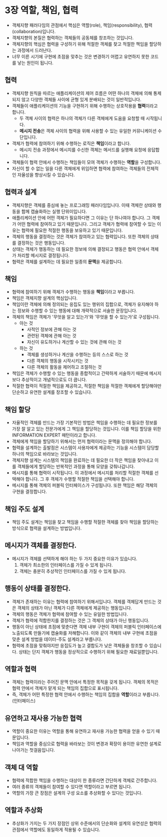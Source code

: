 # 3장 역할, 책임, 협력

* 객체지향 패러다임의 관점에서 핵심은 역할(role), 책임(responsibility), 협력(collaboration)입니다.
* 객체지향의 본질은 협력하는 객체들의 공동체를 창조하는 것입니다.
* 객체지향의 핵심은 협력을 구성하기 위해 적절한 객체를 찾고 적절한 책임을 할당하는 과정에서 드러난다.
* 너무 이른 시기에 구현에 초점을 맞추는 것은 변경하기 어렵고 유연하지 못한 코드를 낳는 원인이 됩니다.

## 협력

* 객체지향 원칙을 따르는 애플리케이션의 제어 흐름은 어떤 하나의 객체에 의해 통제되지 않고 다양한 객체들 사이에 균형 있게 분배되는 것이 일반적입니다.
* 객체들이 애플리케이션의 기능을 구현하기 위해 수행하는 상호작용을 **협력**이라고 합니다.
  * 두 객체 사이의 협력은 하나의 객체가 다른 객체에게 도움을 요청할 때 시작됩니다.
  * **메시지 전송**은 객체 사이의 협력을 위해 사용할 수 있는 유일한 커뮤니케이션 수단입니다.
* 객체가 협력에 참여하기 위해 수행하는 로직은 **책임**이라고 합니다.
  * 메시지 전송 과정에서 메시지를 수신한 객체는 메서드를 실행해 요청에 응답합니다.
* 객체들이 협력 안에서 수행하는 책임들이 모여 객체가 수행하는 **역할**을 구성합니다.
* 자신이 할 수 없는 일을 다른 객체에게 위임하면 협력에 참여하는 객체들의 전체적인 자율성을 향상시킬 수 있습니다.

## 협력과 설계

* 객체지향은 객체를 중심에 놓는 프로그래밍 패러다임입니다. 이때 객체란 상태와 행동을 함께 캡슐화하는 실행 단위이입니다.
* 애플리케이션 안에 어떤 객체가 필요하다면 그 이유는 단 하나여야 합니다. 그 객체가 어떤 협력에 참여하고 있기 때문입니다. 그리고 객체가 협력에 참여할 수 있는 이유는 협력에 필요한 적절한 행동을 보유하고 있기 때문입니다.
* 객체의 행동을 결정하는 것은 객체가 참여하고 있는 협력입니다. 또한 객체의 상태를 결정하는 것은 행동입니다.
* 상태는 객체가 행동하는 데 필요한 정보에 의해 결정되고 행동은 협력 안에서 객체가 처리할 메시지로 결정됩니다.
* 협력은 객체를 설계하는 데 필요한 일종의 **문맥**을 제공합니다.

## 책임

* 협력에 참여하기 위해 객체가 수행하는 행동을 **책임**이라고 부릅니다.
* 책임은 객체지향 설계의 핵심입니다.
* 책임이란 객체에 의해 정의되는 응집도 있는 행위의 집합으로, 객체가 유지해야 하는 정보와 수행할 수 있는 행동에 대해 개략적으로 서술한 문장입니다.
* 객체의 책임은 객체가 '무엇을 알고 있는가'와 '무엇을 할 수 있는가'로 구성됩니다.
  * 아는 것
    * 사적인 정보에 관해 아는 것
    * 관련된 객체에 관해 아는 것
    * 자신이 유도하거나 계산할 수 있는 것에 관해 아는 것
  * 하는 것
    * 객체를 생성하거나 계산을 수행하는 등의 스스로 하는 것
    * 다른 객체의 행동을 시작시키는 것
    * 다른 객체의 활동을 제어하고 조절하는 것
* 책임은 객체가 수행할 수 있는 행동을 종합적이고 간략하게 서술하기 때문에 메시지보다 추상적이고 개념적으로도 더 큽니다.
* 적절한 협력이 적절한 책임을 제공하고, 적절한 책임을 적절한 객체에게 할당해야만 단순하고 유연한 설계를 창조할 수 있습니다.

## 책임 할당

* 자율적인 객체를 만드는 가장 기본적인 방법은 책임을 수행하는 데 필요한 정보를 가장 잘 알고 있는 전문가에게 그 책임을 할당하는 것입니다. 이를 책임 할당을 위한 INFORMATION EXPERT 패턴이라고 합니다.
* 객체에게 책임을 할당하기 위해서는 먼저 협력이라는 문맥을 정의해야 합니다.
* 협력을 설계하는 출발점은 시스템이 사용자에게 제공하는 기능을 시스템이 담당할 하나의 책임으로 바라보는 것입니다.
* 객체지향 설계는 시스템의 책임을 완료하는 데 필요한 더 작은 책임을 찾아내고 이를 객체들에게 할당하는 반복적인 과정을 통해 모양을 갖춰나갑니다.
* 메시지를 통해 협력이 시작됩니다. 이 과정에서 메시지를 처리할 적절한 객체를 선택해야 합니다. 그 후 객체가 수행할 적절한 책임을 선택해야 합니다.
* 메시지를 통해 객체의 퍼블릭 인터페이스가 구성됩니다. 또한 책임은 해당 객체의 구현을 결정합니다.

## 책임 주도 설계

* 책임 주도 설계는 책임을 찾고 책임을 수행할 적절한 객체를 찾아 책임을 할당하는 방식으로 협력을 설계하는 방법입니다.

## 메시지가 객체를 결정한다.

* 메시지가 객체를 선택하게 해야 하는 두 가지 중요한 이유가 있습니다.
  1. 객체가 최소한의 인터페이스를 가질 수 있게 됩니다.
  2. 객체는 충분히 추상적인 인터페이스를 가질 수 있게 됩니다.

## 행동이 상태를 결정한다.

* 객체가 존재하는 이유는 협력에 참여하기 위해서입니다. 객체를 객체답게 만드는 것은 객체의 상태가 아닌 객체가 다른 객체에게 제공하는 행동입니다.
* 객체의 행동은 객체가 협력에 참여할 수 있는 유일한 방법입니다.
* 객체가 협력에 적합한지를 결정하는 것은 그 객체의 상태가 아닌 행동입니다.
* 행동이 아닌 상태에 초점에 맞춘다면 객체 내부 구현이 객체의 퍼블릭 인터페이스에 노출되도록 만들기에 캡슐화를 저해합니다. 이와 같이 객체의 내부 구현에 초점을 맞춘 설계 방법을 데이터-주도 설계라고 부릅니다.
* 협력에 초점을 맞춰야지만 응집도가 높고 결합도가 낮은 객체들을 창조할 수 있습니다. 상태는 단지 객체가 행동을 정상적으로 수행하기 위해 필요한 재료일뿐입니다.

## 역할과 협력

* 객체는 협력이라는 주어진 문맥 안에서 특정한 목적을 갖게 됩니다. 객체의 목적은 협력 안에서 객체가 맡게 되는 책임의 집합으로 표시됩니다.
* 즉, 객체가 어떤 특정한 협력 안에서 수행하는 책임의 집합을 **역할**이라고 부릅니다.(인터페이스)

## 유연하고 재사용 가능한 협력

* 역할이 중요한 이유는 역할을 통해 유연하고 재사용 가능한 협력을 얻을 수 있기 때문입니다.
* 책임과 역할을 중심으로 협력을 바라보는 것이 변경과 확장이 용이한 유연한 설계로 나아가는 첫걸음입니다.

## 객체 대 역할

* 협력에 적합한 책임을 수행하는 대상이 한 종류라면 간단하게 객체로 간주합니다.
* 여러 종류의 객체들이 참여할 수 있다면 역할이라고 부르면 됩니다.
* 역할의 가장 큰 장점은 설계의 구성 요소를 추상화할 수 있다는 것입니다.

## 역할과 추상화

* 추상화가 가지는 두 가지 장점인 상위 수준에서의 단순화와 설계의 유연성은 협력의 관점에서 역할에도 동일하게 적용될 수 있습니다.